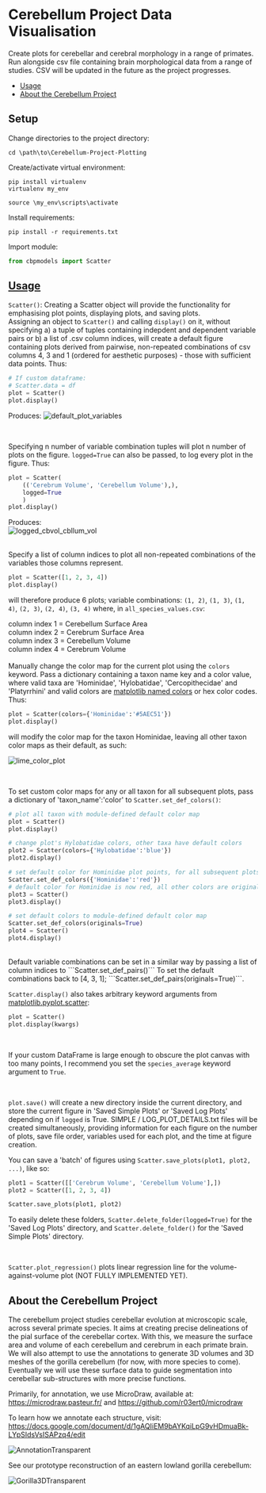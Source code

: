 # Cerebellum Project Data Visualisation
Create plots for cerebellar and cerebral morphology in a range of primates.
Run alongside csv file containing brain morphological data from a range of studies.
CSV will be updated in the future as the project progresses.

- [Usage](#usage)
- [About the Cerebellum Project](#about-the-cerebellum-project)

## Setup
Change directories to the project directory:
```
cd \path\to\Cerebellum-Project-Plotting
```
Create/activate virtual environment:

```
pip install virtualenv
virtualenv my_env

source \my_env\scripts\activate
```
Install requirements:
```
pip install -r requirements.txt
```
Import module:
```python
from cbpmodels import Scatter
```

## <ins>Usage<ins>

```Scatter()```: Creating a Scatter object will provide the functionality for emphasising plot points, displaying plots, and saving plots. 
<br>
Assigning an object to ```Scatter()``` and calling ```display()``` on it, without specifying a) a tuple of tuples containing indepdent and dependent variable pairs or b) a list of .csv column indices, will create a default figure containing plots derived from pairwise, non-repeated combinations of csv columns 4, 3 and 1 (ordered for aesthetic purposes) - those with sufficient data points. Thus:
<br>

```python
# If custom dataframe:
# Scatter.data = df
plot = Scatter()
plot.display()
```
Produces: 
![default_plot_variables](https://user-images.githubusercontent.com/73407206/148590626-292c2844-1c0c-40e0-817a-452dde6c739f.png)

<br>

Specifying n number of variable combination tuples will plot n number of plots on the figure. ```logged=True``` can also be passed, to log every plot in the figure. Thus:

```python
plot = Scatter(
    (('Cerebrum Volume', 'Cerebellum Volume'),),  
    logged=True
    )  
plot.display()
```

Produces:
<br>
![logged_cbvol_cbllum_vol](https://user-images.githubusercontent.com/73407206/148590809-855fe955-aaf0-42dd-8a32-b8e9736cbae8.png)

<br>
Specify a list of column indices to plot all non-repeated combinations of the variables those columns represent.

```python
plot = Scatter([1, 2, 3, 4])
plot.display()    
```

will therefore produce 6 plots; variable combinations:
```(1, 2)```, ```(1, 3)```, ```(1, 4)```, ```(2, 3)```, ```(2, 4)```, ```(3, 4)``` where, in ```all_species_values.csv```:

column index 1 = Cerebellum Surface Area <br>
column index 2 = Cerebrum Surface Area <br>
column index 3 = Cerebellum Volume <br>
column index 4 = Cerebrum Volume <br>
<br>
Manually change the color map for the current plot using the ```colors``` keyword. Pass a dictionary containing a taxon name key and a color value, where valid taxa are 'Hominidae', 'Hylobatidae', 'Cercopithecidae' and 'Platyrrhini' and valid colors are [matplotlib named colors](https://matplotlib.org/stable/gallery/color/named_colors.html) or hex color codes. Thus:

```python
plot = Scatter(colors={'Hominidae':'#5AEC51'})
plot.display()
``` 

will modify the color map for the taxon Hominidae, leaving all other taxon color maps as their default, as such:

![lime_color_plot](https://user-images.githubusercontent.com/73407206/149395907-5c495800-eb1b-4cb8-ae66-313596effa05.png)

<br>

To set custom color maps for any or all taxon for all subsequent plots, pass a dictionary of 'taxon_name':'color' to ```Scatter.set_def_colors()```:

```python
# plot all taxon with module-defined default color map
plot = Scatter() 
plot.display()

# change plot's Hylobatidae colors, other taxa have default colors
plot2 = Scatter(colors={'Hylobatidae':'blue'}) 
plot2.display()

# set default color for Hominidae plot points, for all subsequent plots. 
Scatter.set_def_colors({'Hominidae':'red'}) 
# default color for Hominidae is now red, all other colors are original (Hylobatidae no longer blue). 
plot3 = Scatter()
plot3.display()

# set default colors to module-defined default color map
Scatter.set_def_colors(originals=True)
plot4 = Scatter()
plot4.display()
```
<br>
Default variable combinations can be set in a similar way by passing a list of column indices to ```Scatter.set_def_pairs()```
To set the default combinations back to [4, 3, 1]; ```Scatter.set_def_pairs(originals=True)```.
<br>

```Scatter.display()``` also takes arbitrary keyword arguments from [matplotlib.pyplot.scatter](https://matplotlib.org/stable/api/_as_gen/matplotlib.pyplot.scatter.html):

```python
plot = Scatter()
plot.display(kwargs)
```

<br>

If your custom DataFrame is large enough to obscure the plot canvas with too many points, I recommend you set the `species_average` keyword argument to `True`. 

<br>

```plot.save()``` will create a new directory inside the current directory, and store the current figure in 'Saved Simple Plots' or 'Saved Log Plots' depending on if ```logged``` is True. SIMPLE / LOG_PLOT_DETAILS.txt files will be created simultaneously, providing information for each figure on the number of plots, save file order, variables used for each plot, and the time at figure creation. 
<br>

You can save a 'batch' of figures using ```Scatter.save_plots(plot1, plot2, ...)```, like so:

```python
plot1 = Scatter([['Cerebrum Volume', 'Cerebellum Volume'],])
plot2 = Scatter([1, 2, 3, 4])

Scatter.save_plots(plot1, plot2)
```

To easily delete these folders, ```Scatter.delete_folder(logged=True)``` for the 'Saved Log Plots' directory, and ```Scatter.delete_folder()``` for the 'Saved Simple Plots' directory.

<br>

```Scatter.plot_regression()``` plots linear regression line for the volume-against-volume plot (NOT FULLY IMPLEMENTED YET).

## About the Cerebellum Project

The cerebellum project studies cerebellar evolution at microscopic scale, across several primate species. It aims at creating precise delineations of the pial surface of the cerebellar cortex. With this, we measure the surface area and volume of each cerebellum and cerebrum in each primate brain. We will also attempt to use the annotations to generate 3D volumes and 3D meshes of the gorilla cerebellum (for now, with more species to come). Eventually we will use these surface data to guide segmentation into cerebellar sub-structures with more precise functions.

Primarily, for annotation, we use MicroDraw, available at: https://microdraw.pasteur.fr/ and https://github.com/r03ert0/microdraw

To learn how we annotate each structure, visit: https://docs.google.com/document/d/1gAQIiEM9bAYKqiLpG9vHDmuaBk-LYpSIdsVsISAPzq4/edit

![AnnotationTransparent](https://user-images.githubusercontent.com/73407206/136446208-e2651756-359a-46e8-96cd-c526958828bb.png)

See our prototype reconstruction of an eastern lowland gorilla cerebellum:

![Gorilla3DTransparent](https://user-images.githubusercontent.com/73407206/136446331-42e5afb3-2867-4329-952f-3b5593972e9c.gif)
